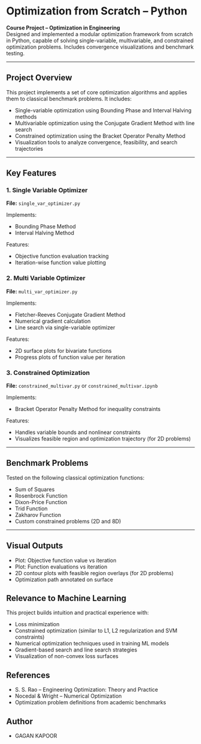 # Optimization from Scratch – Python

**Course Project – Optimization in Engineering**  
Designed and implemented a modular optimization framework from scratch in Python, capable of solving single-variable, multivariable, and constrained optimization problems. Includes convergence visualizations and benchmark testing.

---

## Project Overview

This project implements a set of core optimization algorithms and applies them to classical benchmark problems. It includes:

- Single-variable optimization using Bounding Phase and Interval Halving methods
- Multivariable optimization using the Conjugate Gradient Method with line search
- Constrained optimization using the Bracket Operator Penalty Method
- Visualization tools to analyze convergence, feasibility, and search trajectories

---

## Key Features

### 1. Single Variable Optimizer
**File:** `single_var_optimizer.py`

Implements:
- Bounding Phase Method
- Interval Halving Method

Features:
- Objective function evaluation tracking
- Iteration-wise function value plotting

### 2. Multi Variable Optimizer
**File:** `multi_var_optimizer.py`

Implements:
- Fletcher-Reeves Conjugate Gradient Method
- Numerical gradient calculation
- Line search via single-variable optimizer

Features:
- 2D surface plots for bivariate functions
- Progress plots of function value per iteration

### 3. Constrained Optimization
**File:** `constrained_multivar.py` or `constrained_multivar.ipynb`

Implements:
- Bracket Operator Penalty Method for inequality constraints

Features:
- Handles variable bounds and nonlinear constraints
- Visualizes feasible region and optimization trajectory (for 2D problems)

---

## Benchmark Problems

Tested on the following classical optimization functions:

- Sum of Squares
- Rosenbrock Function
- Dixon-Price Function
- Trid Function
- Zakharov Function
- Custom constrained problems (2D and 8D)

---

## Visual Outputs
- Plot: Objective function value vs iteration
- Plot: Function evaluations vs iteration
- 2D contour plots with feasible region overlays (for 2D problems)
- Optimization path annotated on surface

## Relevance to Machine Learning
This project builds intuition and practical experience with:

- Loss minimization
- Constrained optimization (similar to L1, L2 regularization and SVM constraints)
- Numerical optimization techniques used in training ML models
- Gradient-based search and line search strategies
- Visualization of non-convex loss surfaces
## References
- S. S. Rao – Engineering Optimization: Theory and Practice
- Nocedal & Wright – Numerical Optimization
- Optimization problem definitions from academic benchmarks
## Author
- GAGAN KAPOOR
